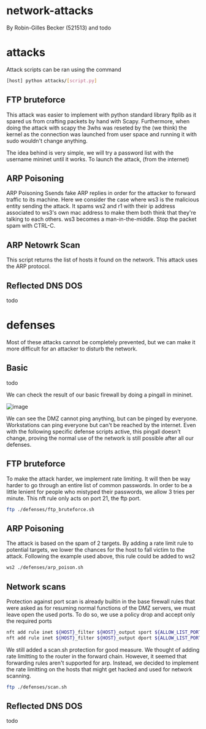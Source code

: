 # network-attacks

By Robin-Gilles Becker (521513) and todo

# attacks

Attack scripts can be ran using the command
```sh
[host] python attacks/[script.py]
```

## FTP bruteforce
This attack was easier to implement with python standard library ftplib as it spared us from crafting packets by hand with Scapy. Furthermore, when doing the attack with scapy the 3whs was reseted by the (we think) the kernel as the connection was launched from user space and running it with sudo wouldn't change anything.

The idea behind is very simple, we will try a password list with the username mininet until it works. To launch the attack, (from the internet)

## ARP Poisoning
ARP Poisoning Ssends fake ARP replies in order for the attacker to forward traffic to its machine. Here we consider the case where ws3 is the malicious entity sending the attack. It spams ws2 and r1 with their ip address associated to ws3's own mac address to make them both think that they're talking to each others. ws3 becomes a man-in-the-middle. Stop the packet spam with CTRL-C.

## ARP Netowrk Scan
This script returns the list of hosts it found on the network. This attack uses the ARP protocol.

## Reflected DNS DOS
todo

# defenses
Most of these attacks cannot be completely prevented, but we can make it more difficult for an attacker to disturb the network.

## Basic
todo

We can check the result of our basic firewall by doing a pingall in mininet.

![image](https://github.com/Dark-Peace/network-attacks/assets/74102789/925c7159-6ebf-45af-b9c5-3a5389ed5cb6)

We can see the DMZ cannot ping anything, but can be pinged by everyone. Workstations can ping everyone but can't be reached by the internet.
Even with the following specific defense scripts active, this pingall doesn't change, proving the normal use of the network is still possible after all our defenses.

## FTP bruteforce
To make the attack harder, we implement rate limiting. It will then be way harder to go through an entire list of common passwords. In order to be a little lenient for people who mistyped their passwords, we allow 3 tries per minute. This nft rule only acts on port 21, the ftp port.
```sh
ftp ./defenses/ftp_bruteforce.sh
```

## ARP Poisoning
The attack is based on the spam of 2 targets. By adding a rate limit rule to potential targets, we lower the chances for the host to fall victim to the attack.
Following the example used above, this rule could be added to ws2
```sh
ws2 ./defenses/arp_poison.sh
```

## Network scans
Protection against port scan is already builtin in the base firewall rules that were asked as for resuming normal functions of the DMZ servers, we must leave open the used ports. To do so, we use a policy drop and accept only the required ports
```sh
nft add rule inet ${HOST}_filter ${HOST}_output sport ${ALLOW_LIST_PORTS} accept
nft add rule inet ${HOST}_filter ${HOST}_output dport ${ALLOW_LIST_PORTS} accept
```

We still added a scan.sh protection for good measure. We thought of adding rate limitting to the router in the forward chain. However, it seemed that forwarding rules aren't supported for arp. Instead, we decided to implement the rate limitting on the hosts that might get hacked and used for network scanning.
```sh
ftp ./defenses/scan.sh
```

## Reflected DNS DOS
todo
